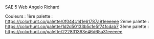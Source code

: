 SAE 5 Web Angelo Richard


Couleurs :
1ère palette : https://colorhunt.co/palette/0f044c141e61787a91eeeeee
2ème palette : https://colorhunt.co/palette/1d2d50133b5c1e5f74fcdab7
3ème palette : https://colorhunt.co/palette/222831393e46d65a31eeeeee

